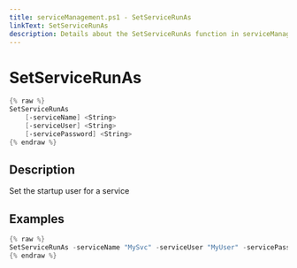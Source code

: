 ```yaml
---
title: serviceManagement.ps1 - SetServiceRunAs
linkText: SetServiceRunAs
description: Details about the SetServiceRunAs function in serviceManagement.ps1 helper script
---
```


# SetServiceRunAs

```PowerShell
{% raw %}
SetServiceRunAs
    [-serviceName] <String>
    [-serviceUser] <String>
    [-servicePassword] <String>
{% endraw %}
```

## Description

Set the startup user for a service

## Examples

```PowerShell
{% raw %}
SetServiceRunAs -serviceName "MySvc" -serviceUser "MyUser" -servicePassword "Secure_User_Password"
{% endraw %}
```
